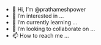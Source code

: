 - 👋 Hi, I’m @prathameshpower
- 👀 I’m interested in ...
- 🌱 I’m currently learning ...
- 💞️ I’m looking to collaborate on ...
- 📫 How to reach me ...

<!---
prathameshpower/prathameshpower is a ✨ special ✨ repository because its `README.md` (this file) appears on your GitHub profile.
You can click the Preview link to take a look at your changes.
--->
